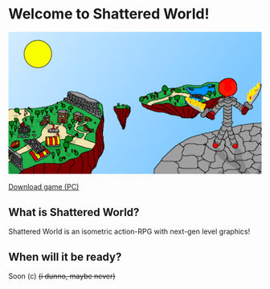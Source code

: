 # Welcome to Shattered World!
![Aranora](art.png)

[Download game (PC)](
        https://github.com/Mirage-A/SW-Client/raw/master/shadow.jar
      )

## What is Shattered World?
Shattered World is an isometric action-RPG with next-gen level graphics!

## When will it be ready?
Soon (c) ~~(i dunno, maybe never)~~
